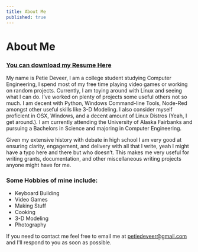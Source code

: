 ```yaml
---
title: About Me
published: true
---
```


# About Me


### [You can download my Resume Here](https://github.com/ItalianSquirel/ItalianSquirel.github.io/raw/master/downloads/Petie_Deveer_Resume_2.PDF)

My name is Petie Deveer, I am a college student studying Computer Engineering, I spend most of my free time playing video games or working on random projects. Currently, I am toying around with Linux and seeing what I can do. I’ve worked on plenty of projects some useful others not so much. I am decent with Python, Windows Command-line Tools, Node-Red amongst other useful skills like 3-D Modeling. I also consider myself proficient in OSX, Windows, and a decent amount of Linux Distros (Yeah, I get around.). I am currently attending the University of Alaska Fairbanks and pursuing a Bachelors in Science and majoring in Computer Engineering. 

Given my extensive history with debate in high school I am very good at ensuring clarity, engagement, and delivery with all that I write, yeah I might have a typo here and there but who doesn’t. This makes me very useful for writing grants, documentation, and other miscellaneous writing projects anyone might have for me.

### Some Hobbies of mine include:
*   Keyboard Building
*   Video Games
*   Making Stuff
*   Cooking
*   3-D Modeling
*   Photography



If you need to contact me feel free to email me at petiedeveer@gmail.com and I'll respond to you as soon as possible.


